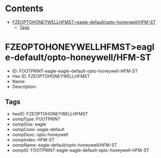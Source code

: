 



Contents
========

* [FZEOPTOHONEYWELLHFMST>eagle-default/opto-honeywell/HFM-ST](#fzeoptohoneywellhfmsteagle-defaultopto-honeywellhfm-st)
	* [Tags](#tags)

# FZEOPTOHONEYWELLHFMST>eagle-default/opto-honeywell/HFM-ST

- ID: FOOTPRINT-eagle-eagle-default-opto-honeywell-HFM-ST
- Hex ID: FZEOPTOHONEYWELLHFMST
- Name: 
- Description: 

## Tags

- hexID: FZEOPTOHONEYWELLHFMST
- oompType: FOOTPRINT
- oompSize: eagle
- oompColor: eagle-default
- oompDesc: opto-honeywell
- oompIndex: HFM-ST
- oompName: eagle-default/opto-honeywell/HFM-ST
- oompID: FOOTPRINT-eagle-eagle-default-opto-honeywell-HFM-ST
